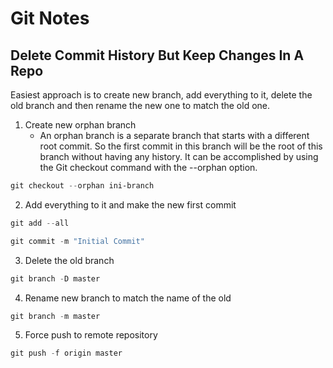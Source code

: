 # Git Notes

## Delete Commit History But Keep Changes In A Repo

Easiest approach is to create new branch,  add everything to it, delete the old branch and then rename the new one to match the old one.

1. Create new orphan branch
	* An orphan branch is a separate branch that starts with a different root commit. So the first commit in this branch will be the root of this branch without having any history. It can be accomplished by using the Git checkout command with the --orphan option.

```powershell
git checkout --orphan ini-branch
```

2. Add everything to it and make the new first commit
   
```powershell
git add --all
```

```powershell
git commit -m "Initial Commit"
```

3.  Delete the old branch

```powershell
git branch -D master
```

4. Rename new branch to match the name of the old
   
```powershell
git branch -m master
```

5.  Force push to remote repository

```powershell
git push -f origin master
```